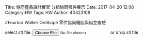 Title: 協同產品設計實習 分組協同零件展示
Date: 2017-04-20 12:08
Category:HW
Tags: HW
Author: 40423108 



<!-- PELICAN_END_SUMMARY -->


#Fourbar Walker OnShape 零件協同繪圖與組立查驗

<link href="./../work/madeleine/src/css/Madeleine.css" rel="stylesheet">
<script src="./../work/madeleine/src/stats.js"></script>
<script src="./../work/madeleine/src/detector.js"></script>
<script src="./../work/madeleine/src/three.min.js"></script>
<script src="./../work/madeleine/src/Madeleine.js"></script>

<div id="target" class="madeleine"></div>

<script>
window.onload = function(){
    var madeleine = new Madeleine({
      target: 'target', // target div id
      data: './../data/Onshape行走機構.stl', // data path
      path: './../work/madeleine/src/' // path to source directory from current html file
    });
}; 
</script>

<script src="https://cdnjs.cloudflare.com/ajax/libs/three.js/r68/three.min.js"
></script>
<script src="https://rawgit.com/mrdoob/three.js/master/examples/js/controls/TrackballControls.js"
></script>
<script src="./../Madeleine/loader.js"></script>
<script src="./../Madeleine/stl.js"></script>
<div>
select stl file: <input type="file" id="file" /> or drop stl file
</div>
<div id="view"></div>